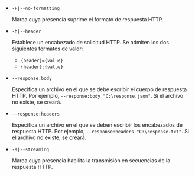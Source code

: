 * `-F|--no-formatting`

  Marca cuya presencia suprime el formato de respuesta HTTP.

* `-h|--header`

  Establece un encabezado de solicitud HTTP. Se admiten los dos siguientes formatos de valor:

  * `{header}={value}`
  * `{header}:{value}`

* `--response:body`

  Especifica un archivo en el que se debe escribir el cuerpo de respuesta HTTP. Por ejemplo, `--response:body "C:\response.json"`. Si el archivo no existe, se creará.

* `--response:headers`

  Especifica un archivo en el que se deben escribir los encabezados de respuesta HTTP. Por ejemplo, `--response:headers "C:\response.txt"`. Si el archivo no existe, se creará.

* `-s|--streaming`

  Marca cuya presencia habilita la transmisión en secuencias de la respuesta HTTP.
